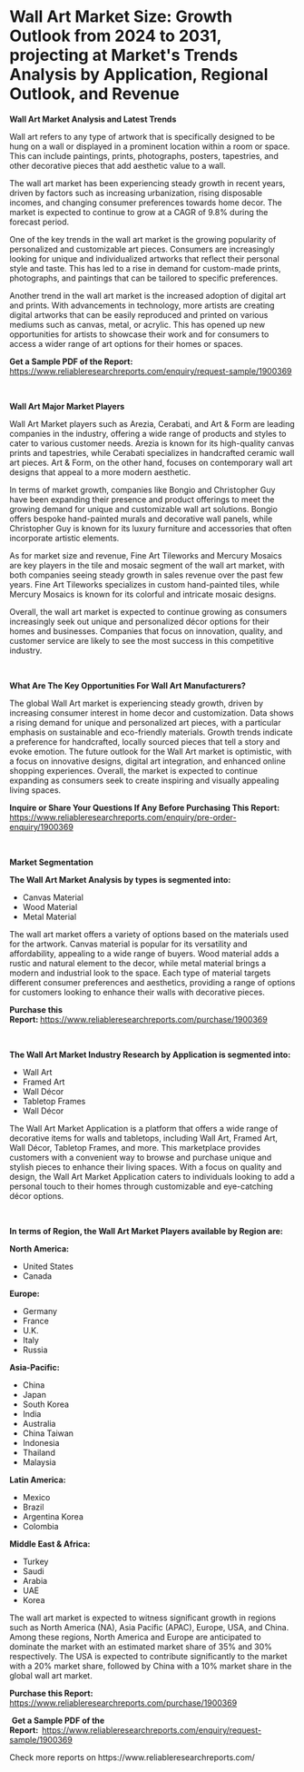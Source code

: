 <p><h1>Wall Art Market Size: Growth Outlook from 2024 to 2031, projecting at Market's Trends Analysis by Application, Regional Outlook, and Revenue</h1></p><p><strong>Wall Art Market Analysis and Latest Trends</strong></p>
<p><p>Wall art refers to any type of artwork that is specifically designed to be hung on a wall or displayed in a prominent location within a room or space. This can include paintings, prints, photographs, posters, tapestries, and other decorative pieces that add aesthetic value to a wall.</p><p>The wall art market has been experiencing steady growth in recent years, driven by factors such as increasing urbanization, rising disposable incomes, and changing consumer preferences towards home decor. The market is expected to continue to grow at a CAGR of 9.8% during the forecast period.</p><p>One of the key trends in the wall art market is the growing popularity of personalized and customizable art pieces. Consumers are increasingly looking for unique and individualized artworks that reflect their personal style and taste. This has led to a rise in demand for custom-made prints, photographs, and paintings that can be tailored to specific preferences.</p><p>Another trend in the wall art market is the increased adoption of digital art and prints. With advancements in technology, more artists are creating digital artworks that can be easily reproduced and printed on various mediums such as canvas, metal, or acrylic. This has opened up new opportunities for artists to showcase their work and for consumers to access a wider range of art options for their homes or spaces.</p></p>
<p><strong>Get a Sample PDF of the Report:&nbsp;</strong> <a href="https://www.reliableresearchreports.com/enquiry/request-sample/1900369">https://www.reliableresearchreports.com/enquiry/request-sample/1900369</a></p>
<p>&nbsp;</p>
<p><strong>Wall Art Major Market Players</strong></p>
<p><p>Wall Art Market players such as Arezia, Cerabati, and Art & Form are leading companies in the industry, offering a wide range of products and styles to cater to various customer needs. Arezia is known for its high-quality canvas prints and tapestries, while Cerabati specializes in handcrafted ceramic wall art pieces. Art & Form, on the other hand, focuses on contemporary wall art designs that appeal to a more modern aesthetic.</p><p>In terms of market growth, companies like Bongio and Christopher Guy have been expanding their presence and product offerings to meet the growing demand for unique and customizable wall art solutions. Bongio offers bespoke hand-painted murals and decorative wall panels, while Christopher Guy is known for its luxury furniture and accessories that often incorporate artistic elements.</p><p>As for market size and revenue, Fine Art Tileworks and Mercury Mosaics are key players in the tile and mosaic segment of the wall art market, with both companies seeing steady growth in sales revenue over the past few years. Fine Art Tileworks specializes in custom hand-painted tiles, while Mercury Mosaics is known for its colorful and intricate mosaic designs.</p><p>Overall, the wall art market is expected to continue growing as consumers increasingly seek out unique and personalized décor options for their homes and businesses. Companies that focus on innovation, quality, and customer service are likely to see the most success in this competitive industry.</p></p>
<p>&nbsp;</p>
<p><strong>What Are The Key Opportunities For Wall Art Manufacturers?</strong></p>
<p><p>The global Wall Art market is experiencing steady growth, driven by increasing consumer interest in home decor and customization. Data shows a rising demand for unique and personalized art pieces, with a particular emphasis on sustainable and eco-friendly materials. Growth trends indicate a preference for handcrafted, locally sourced pieces that tell a story and evoke emotion. The future outlook for the Wall Art market is optimistic, with a focus on innovative designs, digital art integration, and enhanced online shopping experiences. Overall, the market is expected to continue expanding as consumers seek to create inspiring and visually appealing living spaces.</p></p>
<p><strong>Inquire or Share Your Questions If Any Before Purchasing This Report:</strong> <a href="https://www.reliableresearchreports.com/enquiry/pre-order-enquiry/1900369">https://www.reliableresearchreports.com/enquiry/pre-order-enquiry/1900369</a></p>
<p>&nbsp;</p>
<p><strong>Market Segmentation</strong></p>
<p><strong>The Wall Art Market Analysis by types is segmented into:</strong></p>
<p><ul><li>Canvas Material</li><li>Wood Material</li><li>Metal Material</li></ul></p>
<p><p>The wall art market offers a variety of options based on the materials used for the artwork. Canvas material is popular for its versatility and affordability, appealing to a wide range of buyers. Wood material adds a rustic and natural element to the decor, while metal material brings a modern and industrial look to the space. Each type of material targets different consumer preferences and aesthetics, providing a range of options for customers looking to enhance their walls with decorative pieces.</p></p>
<p><strong>Purchase this Report:&nbsp;</strong><a href="https://www.reliableresearchreports.com/purchase/1900369">https://www.reliableresearchreports.com/purchase/1900369</a></p>
<p>&nbsp;</p>
<p><strong>The Wall Art Market Industry Research by Application is segmented into:</strong></p>
<p><ul><li>Wall Art</li><li>Framed Art</li><li>Wall Décor</li><li>Tabletop Frames</li><li>Wall Décor</li></ul></p>
<p><p>The Wall Art Market Application is a platform that offers a wide range of decorative items for walls and tabletops, including Wall Art, Framed Art, Wall Décor, Tabletop Frames, and more. This marketplace provides customers with a convenient way to browse and purchase unique and stylish pieces to enhance their living spaces. With a focus on quality and design, the Wall Art Market Application caters to individuals looking to add a personal touch to their homes through customizable and eye-catching décor options.</p></p>
<p>&nbsp;</p>
<p><strong>In terms of Region, the Wall Art Market Players available by Region are:</strong></p>
<p>
    <p> <strong> North America: </strong>
        <ul>
            <li>United States</li>
            <li>Canada</li>
        </ul>
        </p> 
    <p> <strong> Europe: </strong>
        <ul>
            <li>Germany</li>
            <li>France</li>
            <li>U.K.</li>
            <li>Italy</li>
            <li>Russia</li>
        </ul>
        </p> 
    <p> <strong> Asia-Pacific: </strong>
        <ul>
            <li>China</li>
            <li>Japan</li>
            <li>South Korea</li>
            <li>India</li>
            <li>Australia</li>
            <li>China Taiwan</li>
            <li>Indonesia</li>
            <li>Thailand</li>
            <li>Malaysia</li>
        </ul>
        </p> 
    <p> <strong> Latin America: </strong>
        <ul>
            <li>Mexico</li>
            <li>Brazil</li>
            <li>Argentina Korea</li>
            <li>Colombia</li>
        </ul>
        </p> 
    <p> <strong> Middle East & Africa: </strong>
        <ul>
            <li>Turkey</li>
            <li>Saudi</li>
            <li>Arabia</li>
            <li>UAE</li>
            <li>Korea</li>
        </ul>
    </p>
    </p>
<p><p>The wall art market is expected to witness significant growth in regions such as North America (NA), Asia Pacific (APAC), Europe, USA, and China. Among these regions, North America and Europe are anticipated to dominate the market with an estimated market share of 35% and 30% respectively. The USA is expected to contribute significantly to the market with a 20% market share, followed by China with a 10% market share in the global wall art market.</p></p>
<p><strong>Purchase this Report: </strong><a href="https://www.reliableresearchreports.com/purchase/1900369">https://www.reliableresearchreports.com/purchase/1900369</a></p>
<p>&nbsp;<strong>Get a Sample PDF of the Report:&nbsp;&nbsp;</strong><a href="https://www.reliableresearchreports.com/enquiry/request-sample/1900369">https://www.reliableresearchreports.com/enquiry/request-sample/1900369</a></p>
<p><strong></strong></p>
<p>Check more reports on https://www.reliableresearchreports.com/</p>